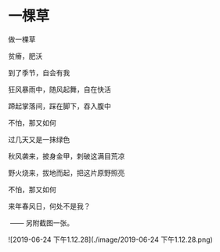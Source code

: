 # 一棵草

做一棵草

贫瘠，肥沃

到了季节，自会有我

狂风暴雨中，随风起舞，自在快活

蹄起掌落间，踩在脚下，吞入腹中

不怕，那又如何

过几天又是一抹绿色

秋风袭来，披身金甲，刺破这满目荒凉

野火烧来，拔地而起，把这片原野照亮

不怕，那又如何

来年春风日，何处不是我？

​		—— 另附截图一张。


![2019-06-24 下午1.12.28](./image/2019-06-24 下午1.12.28.png)